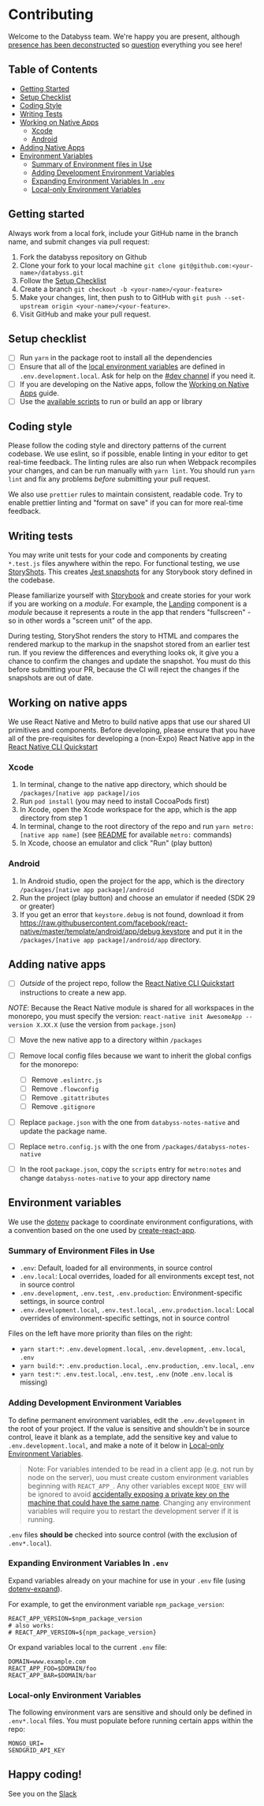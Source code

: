 # Contributing

Welcome to the Databyss team. We're happy you are present, although [presence has been deconstructed](http://www.returntocinder.com/motif/presence) so [question](https://databyssorg.slack.com) everything you see here!

## Table of Contents

- [Getting Started](#getting-started)
- [Setup Checklist](#setup-checklist)
- [Coding Style](#coding-style)
- [Writing Tests](#writing-tests)
- [Working on Native Apps](#working-on-native-apps)
  - [Xcode](#xcode)
  - [Android](#android)
- [Adding Native Apps](#adding-native-apps)
- [Environment Variables](#environment-variables)
  - [Summary of Environment files in Use](#summary-of-environment-files-in-use)
  - [Adding Development Environment Variables](#adding-development-environment-variables)
  - [Expanding Environment Variables In `.env`](#expanding-environment-variables-in-env)
  - [Local-only Environment Variables](#local-only-environment-variables)

## Getting started

Always work from a local fork, include your GitHub name in the branch name, and submit changes via pull request:

1.  Fork the databyss repository on Github
2.  Clone your fork to your local machine `git clone git@github.com:<your-name>/databyss.git`
3.  Follow the [Setup Checklist](#setup-checklist)
4.  Create a branch `git checkout -b <your-name>/<your-feature>`
5.  Make your changes, lint, then push to to GitHub with `git push --set-upstream origin <your-name>/<your-feature>`.
6.  Visit GitHub and make your pull request.

## Setup checklist

- [ ] Run `yarn` in the package root to install all the dependencies
- [ ] Ensure that all of the [local environment variables](#local-environment-variables) are defined in `.env.development.local`. Ask for help on the [#dev channel](https://databyssorg.slack.com/#dev) if you need it.
- [ ] If you are developing on the Native apps, follow the [Working on Native Apps](#working-on-native-apps) guide.
- [ ] Use the [available scripts](README.md#available-scripts) to run or build an app or library

## Coding style

Please follow the coding style and directory patterns of the current codebase. We use eslint, so if possible, enable linting in your editor to get real-time feedback. The linting rules are also run when Webpack recompiles your changes, and can be run manually with `yarn lint`. You should run `yarn lint` and fix any problems _before_ submitting your pull request.

We also use `prettier` rules to maintain consistent, readable code. Try to enable prettier linting and "format on save" if you can for more real-time feedback.

## Writing tests

You may write unit tests for your code and components by creating `*.test.js` files anywhere within the repo. For functional testing, we use [StoryShots](https://storybook.js.org/testing/structural-testing/). This creates [Jest snapshots](https://jestjs.io/docs/en/snapshot-testing) for any Storybook story defined in the codebase.

Please familiarize yourself with [Storybook](https://storybook.js.org/) and create stories for your work if you are working on a _module_. For example, the [Landing](packages/skilltype-ui/modules/Landing/Landing.js) component is a _module_ because it represents a route in the app that renders "fullscreen" - so in other words a "screen unit" of the app.

During testing, StoryShot renders the story to HTML and compares the rendered markup to the markup in the snapshot stored from an earlier test run. If you review the differences and everything looks ok, it give you a chance to confirm the changes and update the snapshot. You must do this before submitting your PR, because the CI will reject the changes if the snapshots are out of date.

## Working on native apps

We use React Native and Metro to build native apps that use our shared UI primitives and components. Before developing, please ensure that you have all of the pre-requisites for developing a (non-Expo) React Native app in the [React Native CLI Quickstart](https://facebook.github.io/react-native/docs/getting-started.html#installing-dependencies)

### Xcode

1.  In terminal, change to the native app directory, which should be `/packages/[native app package]/ios`
2.  Run `pod install` (you may need to install CocoaPods first)
3.  In Xcode, open the Xcode workspace for the app, which is the app directory from step 1
4.  In terminal, change to the root directory of the repo and run `yarn metro:[native app name]` (see [README](README.md) for available `metro:` commands)
5.  In Xcode, choose an emulator and click "Run" (play button)

### Android

1.  In Android studio, open the project for the app, which is the directory `/packages/[native app package]/android`
2.  Run the project (play button) and choose an emulator if needed (SDK 29 or greater)
3.  If you get an error that `keystore.debug` is not found, download it from https://raw.githubusercontent.com/facebook/react-native/master/template/android/app/debug.keystore and put it in the `/packages/[native app package]/android/app` directory.

## Adding native apps

- [ ] _Outside_ of the project repo, follow the [React Native CLI Quickstart](https://facebook.github.io/react-native/docs/getting-started.html#installing-dependencies) instructions to create a new app.

_NOTE_: Because the React Native module is shared for all workspaces in the monorepo, you must specify the version: `react-native init AwesomeApp --version X.XX.X` (use the version from `package.json`)

- [ ] Move the new native app to a directory within `/packages`

- [ ] Remove local config files because we want to inherit the global configs for the monorepo:

  - [ ] Remove `.eslintrc.js`
  - [ ] Remove `.flowconfig`
  - [ ] Remove `.gitattributes`
  - [ ] Remove `.gitignore`

- [ ] Replace `package.json` with the one from `databyss-notes-native` and update the package name.

- [ ] Replace `metro.config.js` with the one from `/packages/databyss-notes-native`

- [ ] In the root `package.json`, copy the `scripts` entry for `metro:notes` and change `databyss-notes-native` to your app directory name

## Environment variables

We use the [dotenv](https://www.npmjs.com/package/dotenv) package to coordinate environment configurations, with a convention based on the one used by [create-react-app](https://github.com/facebook/create-react-app).

### Summary of Environment Files in Use

- `.env`: Default, loaded for all environments, in source control
- `.env.local`: Local overrides, loaded for all environments except test, not in source control
- `.env.development`, `.env.test`, `.env.production`: Environment-specific settings, in source control
- `.env.development.local`, `.env.test.local`, `.env.production.local`: Local overrides of environment-specific settings, not in source control

Files on the left have more priority than files on the right:

- `yarn start:*`: `.env.development.local`, `.env.development`, `.env.local`, `.env`
- `yarn build:*`: `.env.production.local`, `.env.production`, `.env.local`, `.env`
- `yarn test:*`: `.env.test.local`, `.env.test`, `.env` (note `.env.local` is missing)

### Adding Development Environment Variables

To define permanent environment variables, edit the `.env.development` in the root of your project. If the value is sensitive and shouldn't be in source control, leave it blank as a template, add the sensitive key and value to `.env.development.local`, and make a note of it below in [Local-only Environment Variables](#local-only-environment-variables).

> Note: For variables intended to be read in a client app (e.g. not run by node on the server), uou must create custom environment variables beginning with `REACT_APP_`. Any other variables except `NODE_ENV` will be ignored to avoid [accidentally exposing a private key on the machine that could have the same name](https://github.com/facebookincubator/create-react-app/issues/865#issuecomment-252199527). Changing any environment variables will require you to restart the development server if it is running.

`.env` files **should be** checked into source control (with the exclusion of `.env*.local`).

### Expanding Environment Variables In `.env`

Expand variables already on your machine for use in your `.env` file (using [dotenv-expand](https://github.com/motdotla/dotenv-expand)).

For example, to get the environment variable `npm_package_version`:

```
REACT_APP_VERSION=$npm_package_version
# also works:
# REACT_APP_VERSION=${npm_package_version}
```

Or expand variables local to the current `.env` file:

```
DOMAIN=www.example.com
REACT_APP_FOO=$DOMAIN/foo
REACT_APP_BAR=$DOMAIN/bar
```

### Local-only Environment Variables

The following environment vars are sensitive and should only be defined in `.env*.local` files. You must populate before running certain apps within the repo:

```
MONGO_URI=
SENDGRID_API_KEY
```

## Happy coding!

See you on the [Slack](https://databyssorg.slack.com/#dev)
